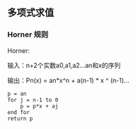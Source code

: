 ## 多项式求值
### Horner 规则
Horner:

输入：n+2个实数a0,a1,a2...an和x的序列

输出：Pn(x) = an*x^n + a(n-1) * x ^ (n-1)...
```
p = an
for j = n-1 to 0
    p = p*x + aj
end for
return p
```